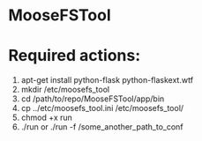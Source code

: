 MooseFSTool
===========

Required actions:
================

1. apt-get install python-flask python-flaskext.wtf 
2. mkdir /etc/moosefs_tool
3. cd /path/to/repo/MooseFSTool/app/bin
4. cp ../etc/moosefs_tool.ini /etc/moosefs_tool/
5. chmod +x run
6. ./run  or ./run -f /some_another_path_to_conf
